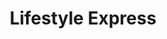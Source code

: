 ---
title: "Lifestyle Express"
url: /newport/lifestyle-express-cromwell-road/
shop: Lebensmittel
---